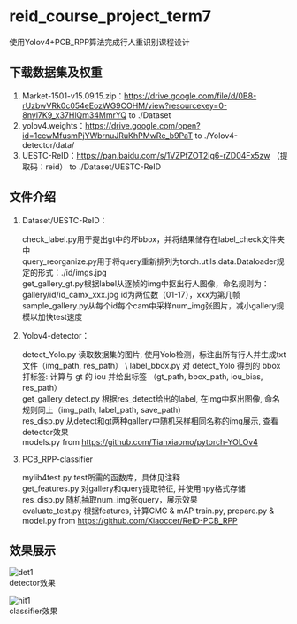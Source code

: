 # reid_course_project_term7
使用Yolov4+PCB_RPP算法完成行人重识别课程设计

## 下载数据集及权重
1. Market-1501-v15.09.15.zip：https://drive.google.com/file/d/0B8-rUzbwVRk0c054eEozWG9COHM/view?resourcekey=0-8nyl7K9_x37HlQm34MmrYQ   to   ./Dataset
2. yolov4.weights：https://drive.google.com/open?id=1cewMfusmPjYWbrnuJRuKhPMwRe_b9PaT  to  ./Yolov4-detector/data/
3. UESTC-ReID：https://pan.baidu.com/s/1VZPfZOT2Ig6-rZD04Fx5zw （提取码：reid）  to  ./Dataset/UESTC-ReID

## 文件介绍
1. Dataset/UESTC-ReID：

    check_label.py用于提出gt中的坏bbox，并将结果储存在label_check文件夹中 \
    query_reorganize.py用于将query重新排列为torch.utils.data.Dataloader规定的形式：./id/imgs.jpg \
    get_gallery_gt.py根据label从逐帧的img中抠出行人图像，命名规则为：gallery/id/id_camx_xxx.jpg id为两位数（01-17），xxx为第几帧 \
    sample_gallery.py从每个id每个cam中采样num_img张图片，减小gallery规模以加快test速度
 
2. Yolov4-detector：
    
    detect_Yolo.py  读取数据集的图片, 使用Yolo检测，标注出所有行人并生成txt文件（img_path, res_path） \ 
    label_bbox.py  对 detect_Yolo 得到的 bbox 打标签: 计算与 gt 的 iou 并给出标签 （gt_path, bbox_path, iou_bias, res_path） \
    get_gallery_detect.py  根据res_detect给出的label, 在img中抠出图像, 命名规则同上（img_path, label_path, save_path） \
    res_disp.py  从detect和gt两种gallery中随机采样相同名称的img展示, 查看detector效果 \
    models.py from https://github.com/Tianxiaomo/pytorch-YOLOv4

3. PCB_RPP-classifier
    
    mylib4test.py  test所需的函数库，具体见注释 \
    get_features.py 对gallery和query提取特征, 并使用npy格式存储 \
    res_disp.py  随机抽取num_img张query，展示效果 \
    evaluate_test.py 根据features, 计算CMC & mAP
    train.py, prepare.py & model.py from https://github.com/Xiaoccer/ReID-PCB_RPP
 
## 效果展示

![det1](https://github.com/zjzhaogithub/imgs/blob/main/det1.jpg) \
detector效果

![hit1](https://github.com/zjzhaogithub/imgs/blob/main/hit.png) \
classifier效果
